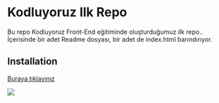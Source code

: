 # Kodluyoruz Ilk Repo  
Bu repo Kodluyoruz Front-End eğitiminde oluşturduğumuz ilk repo.. İçerisinde bir adet Readme dosyası, bir adet de index.html barındırıyor.

## Installation
[Buraya tıklayınız](https://github.com/Efee-rsoy/kodluyoruzilkrepo)

![](https://d2slcw3kip6qmk.cloudfront.net/marketing/blog/2017Q2/project-planning-header@2x.png)
